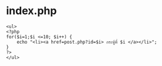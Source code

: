 # index.php
    <ul>
    <?php 
    for($i=1;$i <=10; $i++) {
        echo "<li><a href=post.php?id=$i> กระทู้ที่ $i </a></li>";
    }
    ?>
    </ul>
#
#
#
#
